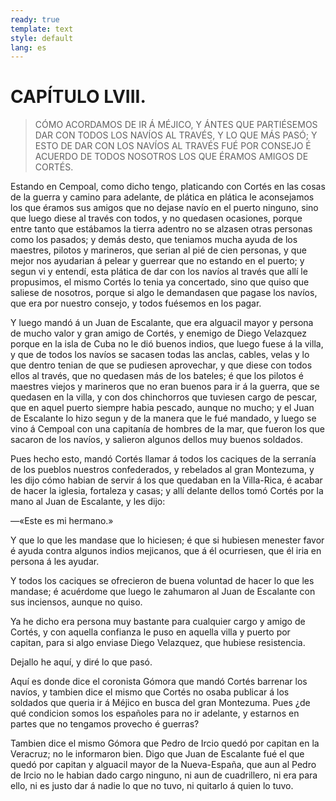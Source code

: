 ```yaml
---
ready: true
template: text
style: default
lang: es
---
```


# CAPÍTULO LVIII.

> CÓMO ACORDAMOS DE IR Á MÉJICO, Y ÁNTES QUE PARTIÉSEMOS DAR CON TODOS
> LOS NAVÍOS AL TRAVÉS, Y LO QUE MÁS PASÓ; Y ESTO DE DAR CON LOS NAVÍOS
> AL TRAVÉS FUÉ POR CONSEJO É ACUERDO DE TODOS NOSOTROS LOS QUE ÉRAMOS
> AMIGOS DE CORTÉS.


Estando en Cempoal, como dicho tengo, platicando con Cortés en las
cosas de la guerra y camino para adelante, de plática en plática le
aconsejamos los que éramos sus amigos que no dejase navío en el puerto
ninguno, sino que luego diese al través con todos, y no quedasen
ocasiones, porque entre tanto que estábamos la tierra adentro no se
alzasen otras personas como los pasados; y demás desto, que teniamos
mucha ayuda de los maestres, pilotos y marineros, que serian al pié de
cien personas, y que mejor nos ayudarian á pelear y guerrear que no
estando en el puerto; y segun vi y entendí, esta plática de dar con los
navíos al través que allí le propusimos, el mismo Cortés lo tenia ya
concertado, sino que quiso que saliese de nosotros, porque si algo le
demandasen que pagase los navíos, que era por nuestro consejo, y todos
fuésemos en los pagar.

Y luego mandó á un Juan de Escalante, que era alguacil mayor y persona
de mucho valor y gran amigo de Cortés, y enemigo de Diego Velazquez
porque en la isla de Cuba no le dió buenos indios, que luego fuese á la
villa, y que de todos los navíos se sacasen todas las anclas, cables,
velas y lo que dentro tenian de que se pudiesen aprovechar, y que diese
con todos ellos al través, que no quedasen más de los bateles; é que
los pilotos é maestres viejos y marineros que no eran buenos para ir
á la guerra, que se quedasen en la villa, y con dos chinchorros que
tuviesen cargo de pescar, que en aquel puerto siempre habia pescado,
aunque no mucho; y el Juan de Escalante lo hizo segun y de la manera
que le fué mandado, y luego se vino á Cempoal con una capitanía de
hombres de la mar, que fueron los que sacaron de los navíos, y salieron
algunos dellos muy buenos soldados.

Pues hecho esto, mandó Cortés llamar á todos los caciques de la
serranía de los pueblos nuestros confederados, y rebelados al gran
Montezuma, y les dijo cómo habian de servir á los que quedaban en la
Villa-Rica, é acabar de hacer la iglesia, fortaleza y casas; y allí
delante dellos tomó Cortés por la mano al Juan de Escalante, y les dijo:

—«Este es mi hermano.»

Y que lo que les mandase que lo hiciesen; é que si hubiesen menester
favor é ayuda contra algunos indios mejicanos, que á él ocurriesen, que
él iria en persona á les ayudar.

Y todos los caciques se ofrecieron de buena voluntad de hacer lo que
les mandase; é acuérdome que luego le zahumaron al Juan de Escalante
con sus inciensos, aunque no quiso.

Ya he dicho era persona muy bastante para cualquier cargo y amigo de
Cortés, y con aquella confianza le puso en aquella villa y puerto por
capitan, para si algo enviase Diego Velazquez, que hubiese resistencia.

Dejallo he aquí, y diré lo que pasó.

Aquí es donde dice el coronista Gómora que mandó Cortés barrenar los
navíos, y tambien dice el mismo que Cortés no osaba publicar á los
soldados que queria ir á Méjico en busca del gran Montezuma. Pues ¿de
qué condicion somos los españoles para no ir adelante, y estarnos en
partes que no tengamos provecho é guerras?

Tambien dice el mismo Gómora que Pedro de Ircio quedó por capitan en la
Veracruz; no le informaron bien. Digo que Juan de Escalante fué el que
quedó por capitan y alguacil mayor de la Nueva-España, que aun al Pedro
de Ircio no le habian dado cargo ninguno, ni aun de cuadrillero, ni era
para ello, ni es justo dar á nadie lo que no tuvo, ni quitarlo á quien
lo tuvo.
